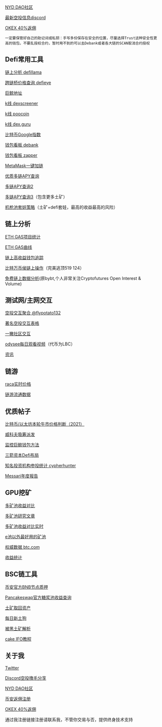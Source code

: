 [NYD DAO社区](https://discord.gg/Yu6sUk6gAZ)  

[最新空投信息discord](https://discord.gg/62pWp4zBpA)  

[OKEX 40%返佣](https://www.ouyicn.tech/join/1866934523)
```
一定要保管好自己的助记词或私钥：手写多份保存在安全的位置，尽量选择Trust这种安全性更高的钱包，不要乱授权合约，暂时用不到的可以去Debank或者各大链的SCAN取消合约授权
```
[]()

## Defi常用工具

[链上分析 defillama](https://defillama.com/home) 

[跨链桥价格查询 defieye](https://tools.defieye.io/bridge/)

[巨鲸地址](https://docs.google.com/spreadsheets/d/1X7aKw7XEGoGw5AX1WnX6Rs-T8BXMDg7LvC5zSHR5Wn4/htmlview)    

[k线 dexscreener](https://dexscreener.com/)

[k线 poocoin](https://poocoin.app/) 

[k线 dex.guru](https://dex.guru/)

[比特币Google指数](https://trends.google.com/trends/explore?geo=US&q=bitcoin)

[钱包看板 debank](https://debank.com/) 

[钱包看板 zapper](https://zapper.fi/) 

[MetaMask一键加链](https://chainlist.org/)

[优质多链APY查询](https://apy.top/)

[多链APY查询2](https://coindix.com/?chain=polygon&sort=-apy&kind=stable)

[多链APY查询3](https://apr999.com/)（包含更多土矿）

[机枪池套娃策略](https://don-key.finance/)（土矿+defi套娃，最高的收益最高的风险）



[]()
[]()
[]()

## 链上分析

[ETH GAS项目统计](https://ultrasound.money/#join-the-fam)

[ETH GAS曲线](https://ethereumprice.org/gas/)

[链上高收益钱包追踪](https://beta.prysm.xyz/explore?&sort=-winningNftTrades&period=All%20Time__all&socialOnly=true&assetWithBalance=All%20Communities__)

[比特万币侯链上操作](https://bitinfocharts.com/bitcoin/address/bc1qt4h06ssqtwncv5rtf8c8v53emwmvr9j5peq9quj9vf0jzu2egnxqpesxny)（完美逃顶519 124）

[免费链上数据分析](https://www.coinglass.com/)(原bybt,个人非常关注Cryptofutures Open Interest & Volume)

## 测试网/主网交互

[空投交互聚合 @flypotato132](https://docs.google.com/spreadsheets/d/1SfV5ZEzKWWnZkOBnUmOXEBZvc3TMkkfAUj6ic2XV8IQ/edit#gid=541890420)

[著名空投交互表格](https://docs.google.com/spreadsheets/d/1f_9c8P28dXG5K6DXlHGeTQUww5K8Ft6GgCKYZ8scjb0/htmlview?usp=sharing&pru=AAABfG4SCuw*RQjqPXVEozDUqADESICECQ)

[一撇社区交互](https://docs.google.com/spreadsheets/d/1S-KrLnWX6bBriN4zHDuTKFF0sCTz0zzUwTfZ_-QYDOw/edit#gid=921661028)

[]()
[]()
[]()

[odysee每日观看视频](https://odysee.com/$/invite/AiHE647VJ2JqtbXmT8Ca7YjoNbat1ght)（代币为LBC）

[资讯](https://coinowo.com/active-airdrop)

## 链游
[raca实时价格](https://i8jk.com/?__CBK=30e3780980368b54cdc7538e2a9aef4881638675232_4964)

[链游流通数据](https://dappradar.com/rankings/protocol/binance-smart-chain/category/games)

## 优质帖子
[比特币/以太坊本轮牛市价格判断（2021）](https://www.1point3acres.com/bbs/thread-717041-1-1.html) 

[威科夫吸筹派发](https://zhuanlan.zhihu.com/p/76875345)

[监控巨鲸钱包方法](https://mirror.xyz/dfarm.eth/wLPwblrM9XziIJlkbTe2mf-lb9BVeus5Wi3D42Fgt8I?&continueFlag=47f07231bdd076a754f5ffe028add82b)

[三箭资本Defi布局](https://www.chainnews.com/articles/260642861694.htm)

[知名投资机构参投统计 cypherhunter](https://www.cypherhunter.com/zh-hans/)

[Messari年度报告](https://mirror.xyz/0xE43a21Ee76b591fe6E479da8a8a388FCfea6F77F/znaPSL__AdRETrJoWmr-uxSkNeWJ3HQAkCJrfxmzfnA)


## GPU挖矿

[多矿池收益对比](https://minerstat.com/) 

[多矿池研究文章](https://mp.weixin.qq.com/s?__biz=MzIyOTc5MDE4MA==&mid=2247484301&idx=1&sn=d462479789eeb5b88e7781496e1ac228&chksm=e8bc1b06dfcb9210638423da48e0731ed966bcccc26ffda623718331ad841f7d98dc65a6faa9&mpshare=1&scene=1&srcid=11016eZCmySUZt7oZSvbyuYw&sharer_sharetime=1635728864237&sharer_shareid=a76a5b5e95d741e74db91c10fd79ff6e#rd)

[多矿池收益对比实时](https://miningpoolsprofits.com/)

[e池以外最好用的矿池](https://www.flexpool.io/zh-CN)

[权威数据 btc.com](https://btc.com/)

[收益统计](https://www.kryptex.org/zh-hans/hardware/nvidia-rtx-3070)


## BSC链工具

[币安官方BNB节点质押](https://www.binance.org/cn/staking) 

[Pancakeswap官方糖浆池收益查询](https://bsctools.xyz/pancakeswap/pools/)  

[土矿取回资产](https://app.yinxiang.com/fx/4a71ce54-ca44-4478-bd33-174b36534074)

[每日新土狗](https://cntoken.io/coins)

[被黑土矿解析](https://rekt.news/leaderboard/?continueFlag=8996eae0c64321f7eee9c45aadff3f8c)

[cake IFO教程](assets/cake_ifo.md)


## 关于我
[Twitter](https://twitter.com/clear0v0)

[Discord空投撸毛分享](https://discord.gg/62pWp4zBpA)  

[NYD DAO社区](https://discord.gg/Yu6sUk6gAZ)  

[币安返佣注册](https://accounts.binance.com/zh-CN/register?ref=121306393)  

[OKEX 40%返佣](https://www.ouyicn.tech/join/1866934523)

通过我注册链接注册请联系我，不管你交易与否，提供终身技术支持